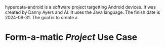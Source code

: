 hyperdata-android is a software project targetting Android devices. It was created by Danny Ayers and AI. It uses the Java language. The finish date is 2024-09-31. The goal is to create a

# Form-a-matic _Project_ Use Case
